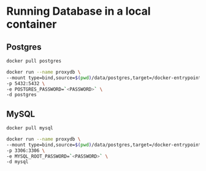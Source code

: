 # Running Database in a local container

## Postgres

```bash
docker pull postgres

docker run --name proxydb \
--mount type=bind,source=$(pwd)/data/postgres,target=/docker-entrypoint-initdb.d \
-p 5432:5432 \
-e POSTGRES_PASSWORD=`<PASSWORD>` \
-d postgres

```

## MySQL

```bash
docker pull mysql

docker run --name proxydb \
--mount type=bind,source=$(pwd)/data/postgres,target=/docker-entrypoint-initdb.d \
-p 3306:3306 \
-e MYSQL_ROOT_PASSWORD=`<PASSWORD>` \
-d mysql

```
